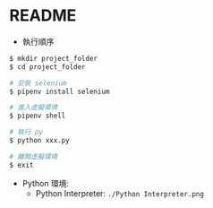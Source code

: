 # README

- 執行順序

```bash
$ mkdir project_folder
$ cd project_folder

# 安裝 selenium
$ pipenv install selenium

# 進入虛擬環境
$ pipenv shell

# 執行 py
$ python xxx.py

# 離開虛擬環境
$ exit
```

- Python 環境:
  - Python Interpreter: `./Python Interpreter.png`